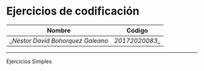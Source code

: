 Ejercicios de codificación
============
Nombre | Código
--|--
__Néstor David Bohorquez Galeano_ | _20172020083__
------------------
Ejercicios Simples

